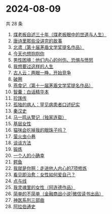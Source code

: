 # 2024-08-09

共 28 条

<!-- BEGIN WEREAD -->
<!-- 最后更新时间 2024-08-09 10:34:29 +0800 -->
1. [煤老板自述三十年（煤老板眼中的世道与人生）](https://weread.qq.com/web/bookDetail/87432450813ab9177g0110f5)
1. [唐诗里那些没讲完的故事](https://weread.qq.com/web/bookDetail/a9732d50813ab90ecg012951)
1. [北鸢（第十届茅盾文学奖提名作品）](https://weread.qq.com/web/bookDetail/bad32b607169946cbad8dad)
1. [今天也想抱抱你](https://weread.qq.com/web/bookDetail/9bc32b40813ab9132g010e03)
1. [男性困境：他们内心的创伤、恐惧与愤怒](https://weread.qq.com/web/bookDetail/d7032000813ab9125g018923)
1. [我想要过这样的人生](https://weread.qq.com/web/bookDetail/b5132b80813ab8eb7g011f50)
1. [古人云：两眼一睁，开始竞争](https://weread.qq.com/web/bookDetail/c2232140813ab8fbeg0103fb)
1. [破圈](https://weread.qq.com/web/bookDetail/50c32af07277058150cb186)
1. [燕食记（第十一届茅盾文学奖提名作品）](https://weread.qq.com/web/bookDetail/05f32020813ab9135g0152ff)
1. [智囊：白话精华本](https://weread.qq.com/web/bookDetail/c38320a0813ab7eb7g019870)
1. [珍馐传](https://weread.qq.com/web/bookDetail/81f32a20813ab911cg012cfb)
1. [孤独的病人：罕见病患者口述纪实](https://weread.qq.com/web/bookDetail/73332b10813ab909fg0175e6)
1. [秦汉史](https://weread.qq.com/web/bookDetail/fbe32090813ab83d3g0100c2)
1. [马一鸣从警记（独家连载）](https://weread.qq.com/web/bookDetail/1a632c20813ab7cf9g01532f)
1. [基层女性](https://weread.qq.com/web/bookDetail/d3c3209072646383d3ce031)
1. [猫咪会吃掉我的眼珠子吗？](https://weread.qq.com/web/bookDetail/61232210813ab7a00g0141ae)
1. [萤火虫小巷](https://weread.qq.com/web/bookDetail/c9f32d00729aa62ac9fb7ca)
1. [谈谈方法](https://weread.qq.com/web/bookDetail/30f32d70813ab8fa4g018415)
1. [锻炼](https://weread.qq.com/web/bookDetail/f2432ab0813ab6e75g012b2d)
1. [一个人的小确幸](https://weread.qq.com/web/bookDetail/94632160813ab90b6g011868)
1. [鳄鱼](https://weread.qq.com/web/bookDetail/44832c50813ab8d99g01612b)
1. [我就是你啊：走进他人内心的7项修炼](https://weread.qq.com/web/bookDetail/6e032890813ab6b7ag0171a5)
1. [看见即治愈：女性如何爱自己？](https://weread.qq.com/web/bookDetail/d6f321e0813ab911bg011896)
1. [点与线](https://weread.qq.com/web/bookDetail/ed632880813ab9043g019980)
1. [我灵魂里的女性（阿连德作品）](https://weread.qq.com/web/bookDetail/ce9328a0813ab8d4ag012722)
1. [简单的不简单（金融商战小说|微信读书出品）](https://weread.qq.com/web/bookDetail/a0632380813ab848ag0104e3)
1. [神医系列三部曲](https://weread.qq.com/web/bookDetail/ce632a3072a59eb7ce65f1a)
1. [阿拉伯通史](https://weread.qq.com/web/bookDetail/4ee32960813ab8ee8g012dec)
<!-- END WEREAD -->